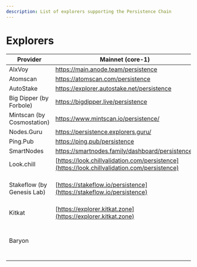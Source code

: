 ```yaml
---
description: List of explorers supporting the Persistence Chain
---
```


# Explorers

| Provider                   | Mainnet (core-1)                                                                             | Testnet (test-core-2)                                                                              | Testnet (test-core-1)                                                                |
| -------------------------- | -------------------------------------------------------------------------------------------- | -------------------------------------------------------------------------------------------------- | ------------------------------------------------------------------------------------ |
| AlxVoy                     | https://main.anode.team/persistence                                                          |                                                                                                    |                                                                                      |
| Atomscan                   | https://atomscan.com/persistence                                                             |                                                                                                    |                                                                                      |
| AutoStake                  | https://explorer.autostake.net/persistence                                                   |                                                                                                    |                                                                                      |
| Big Dipper (by Forbole)    | https://bigdipper.live/persistence                                                           |                                                                                                    |                                                                                      |
| Mintscan (by Cosmostation) | https://www.mintscan.io/persistence/                                                         |                                                                                                    | https://testnet.mintscan.io/persistence-testnet                                      |
| Nodes.Guru                 | https://persistence.explorers.guru/                                                          |                                                                                                    |                                                                                      |
| Ping.Pub                   | https://ping.pub/persistence                                                                 |                                                                                                    | https://testnet.ping.pub/test-core-1                                                 |
| SmartNodes                 | https://smartnodes.family/dashboard/persistence/                                             |                                                                                                    |                                                                                      |
| Look.chill                 | [https://look.chillvalidation.com/persistence](https://look.chillvalidation.com/persistence) |                                                                                                    |                                                                                      |
| Stakeflow (by Genesis Lab) | [https://stakeflow.io/persistence](https://stakeflow.io/persistence)                         | [https://stakeflow.io/persistence-testnet](https://stakeflow.io/persistence-testnet)               | [https://stakeflow.io/persistence-testnet](https://stakeflow.io/persistence-testnet) |
| Kitkat                     | [https://explorer.kitkat.zone](https://explorer.kitkat.zone)                                 |                                                                                                    | [https://testnetexplorer.kitkat.zone](https://testnetexplorer.kitkat.zone)           |
| Baryon                     |                                                                                              | [https://testnet-explorer.baryon.dev/test-core-2](https://testnet-explorer.baryon.dev/test-core-2) |                                                                                      |

##
